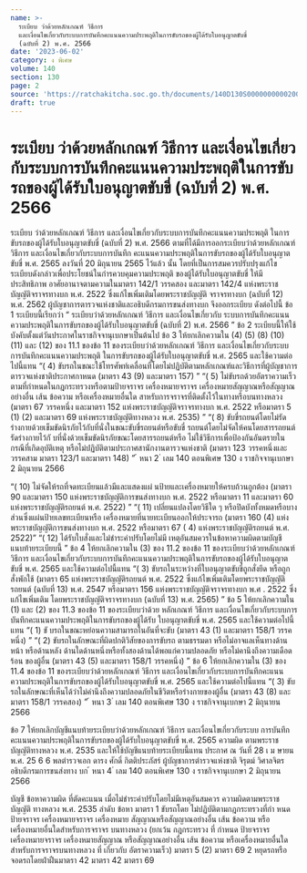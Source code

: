 ```yaml
---
name: >-
  ระเบียบ ว่าด้วยหลักเกณฑ์ วิธีการ
  และเงื่อนไขเกี่ยวกับระบบการบันทึกคะแนนความประพฤติในการขับรถของผู้ได้รับใบอนุญาตขับขี่
  (ฉบับที่ 2) พ.ศ. 2566
date: '2023-06-02'
category: ง พิเศษ
volume: 140
section: 130
page: 2
source: 'https://ratchakitcha.soc.go.th/documents/140D130S0000000000200.pdf'
draft: true
---
```


# ระเบียบ ว่าด้วยหลักเกณฑ์ วิธีการ และเงื่อนไขเกี่ยวกับระบบการบันทึกคะแนนความประพฤติในการขับรถของผู้ได้รับใบอนุญาตขับขี่ (ฉบับที่ 2) พ.ศ. 2566

ระเบียบ ว่าด้วยหลักเกณฑ์ วิธีการ และเงื่อนไขเกี่ยวกับระบบการบันทึกคะแนนความประพฤติ ในการขับรถของผู้ได้รับใบอนุญาตขับขี่ (ฉบับที่ 2) พ.ศ. 2566 ตามที่ได้มีการออกระเบียบว่าด้วยหลักเกณฑ์ วิธีการ และเงื่อนไขเกี่ยวกับระบบการบันทึก คะแนนความประพฤติในการขับรถของผู้ได้รับใบอนุญาตขับขี่ พ.ศ. 2565 ลงวันที่ 20 มิถุนายน 2565 ไว้แล้ว นั้น โดยที่เป็นการสมควรปรับปรุงแก้ไขระเบียบดังกล่าวเพื่อประโยชน์ในกำรควบคุมความประพฤติ ของผู้ได้รับใบอนุญาตขับขี่ ให้มีประสิทธิภาพ อาศัยอานาจตามความในมาตรา 142/1 วรรคสอง และมาตรา 142/4 แห่งพระราชบัญญัติจราจรทางบก พ.ศ. 2522 ซึ่งแก้ไขเพิ่มเติมโดยพระราชบัญญัติ จราจรทางบก (ฉบับที่ 12) พ.ศ. 2562 ผู้บัญชาการตารวจแห่งชาติและอธิบดีกรมการขนส่งทางบก จึงออกระเบียบ ดังต่อไปนี้ ข้อ 1 ระเบียบนี้เรียกว่า “ ระเบียบว่าด้วยหลักเกณฑ์ วิธีการ และเงื่อนไขเกี่ยวกับ ระบบการบันทึกคะแนนความประพฤติในการขับรถของผู้ได้รับใบอนุญาตขับขี่ (ฉบับที่ 2) พ.ศ. 2566 ” ข้อ 2 ระเบียบนี้ให้ใช้บังคับตั้งแต่วันประกาศในราชกิจจานุเบกษาเป็นต้นไป ข้อ 3 ให้ยกเลิกความใน (4) (5) (8) (10) (11) และ (12) ของ 11.1 ของข้อ 11 ของระเบียบว่าด้วยหลักเกณฑ์ วิธีการ และเงื่อนไขเกี่ยวกับระบบการบันทึกคะแนนความประพฤติ ในการขับรถของผู้ได้รับใบอนุญาตขับขี่ พ.ศ. 2565 และใช้ความต่อไปนี้แทน “( 4) ขับรถในขณะใช้โทรศัพท์เคลื่อนที่โดยไม่ปฏิบัติตามหลักเกณฑ์และวิธีการที่ผู้บัญชาการ ตารวจแห่งชาติประกาศกาหนด (มาตรา 43 (9) และมาตรา 157) ” “( 5) ไม่ขับรถด้วยอัตราความเร็วตามที่กำหนดในกฎกระทรวงหรือตามป้ายจราจร เครื่องหมายจราจร เครื่องหมายสัญญาณหรือสัญญาณอย่างอื่น เส้น ข้อความ หรือเครื่องหมายอื่นใด สาหรับการจราจรที่ติดตั้งไว้ในทางหรือบนทางหลวง (มาตรา 67 วรรคหนึ่ง และมาตรา 152 แห่งพระราชบัญญัติจราจรทางบก พ.ศ. 2522 หรือมาตรา 5 (1) (2) และมาตรา 69 แห่งพระราชบัญญัติทางหลวง พ.ศ. 2535) ” “( 8) ขับขี่รถยนต์โดยไม่รัดร่างกายด้วยเข็มขัดนิรภัยไว้กับที่นั่งในขณะขับขี่รถยนต์หรือขับขี่ รถยนต์โดยไม่จัดให้คนโดยสารรถยนต์รัดร่างกายไว้กั บที่นั่งด้วยเข็มขัดนิรภัยขณะโดยสารรถยนต์หรือ ไม่ใช้วิธีการเพื่อป้องกันอันตรายในกรณีที่เกิดอุบัติเหตุ หรือไม่ปฏิบัติตามประกาศสานักงานตารวจแห่งชาติ (มาตรา 123 วรรคหนึ่งและวรรคสาม มาตรา 123/1 และมาตรา 148) ” ้ หนา 2 ่ เลม 140 ตอนพิเศษ 130 ง ราชกิจจานุเบกษา 2 มิถุนายน 2566

“( 10) ไม่จัดให้รถที่จดทะเบียนแล้วมีและแสดงแผ่ นป้ายและเครื่องหมายให้ครบถ้วนถูกต้อง (มาตรา 90 และมาตรา 150 แห่งพระราชบัญญัติการขนส่งทางบก พ.ศ. 2522 หรือมาตรา 11 และมาตรา 60 แห่งพระราชบัญญัติรถยนต์ พ.ศ. 2522) ” “( 11) เปลี่ยนแปลงโดยวิธีใด ๆ หรือปิดบังทั้งหมดหรือบางส่วนซึ่งแผ่นป้ายเลขทะเบียนหรือ เครื่องหมายที่นายทะเบียนออกให้ประจารถ (มาตรา 160 (4) แห่งพระราชบัญญัติการขนส่งทางบก พ.ศ. 2522 หรือมาตรา 67 ( 4) แห่งพระราชบัญญัติรถยนต์ พ.ศ. 2522)” “( 12) ได้รับใบสั่งและไม่ชำระค่าปรับโดยไม่มี เหตุอันสมควรในข้อหาความผิดตามบัญชี แนบท้ายระเบียบนี้ ” ข้อ 4 ให้ยกเลิกความใน (3) ของ 11.2 ของข้อ 11 ของระเบียบว่าด้วยหลักเกณฑ์ วิธีการ และเงื่อนไขเกี่ยวกับระบบการบันทึกคะแนนความประพฤติในการขับรถของผู้ได้รับใบอนุญาตขับขี่ พ.ศ. 2565 และใช้ความต่อไปนี้แทน “( 3) ขับรถในระหว่างที่ใบอนุญาตขับขี่ถูกสั่งยึด หรือถูกสั่งพักใช้ (มาตรา 65 แห่งพระราชบัญญัติรถยนต์ พ.ศ. 2522 ซึ่งแก้ไขเพิ่มเติมโดยพระราชบัญญัติรถยนต์ (ฉบับที่ 13) พ.ศ. 2547 หรือมาตรา 156 แห่งพระราชบัญญัติจราจรทางบก พ.ศ . 2522 ซึ่งแก้ไขเพิ่มเติม โดยพระราชบัญญัติจราจรทางบก (ฉบับที่ 13) พ.ศ. 2565) ” ข้อ 5 ให้ยกเลิกความใน (1) และ (2) ของ 11.3 ของข้อ 11 ของระเบียบว่าด้วย หลักเกณฑ์ วิธีการ และเงื่อนไขเกี่ยวกับระบบการบันทึกคะแนนความประพฤติในการขับรถของผู้ได้รับ ใบอนุญาตขับขี่ พ.ศ. 2565 และใช้ความต่อไปนี้แทน “( 1) ขั บรถในขณะหย่อนความสามารถในอันที่จะขับ (มาตรา 43 (1) และมาตรา 158/1 วรรคหนึ่ง) ” “( 2) ขับรถในลักษณะที่ผิดปกติวิสัยของการขับรถ ตามธรรมดา หรือไม่อาจแลเห็นทางด้านหน้า หรือด้านหลัง ด้านใดด้านหนึ่งหรือทั้งสองด้านได้พอแก่ความปลอดภัย หรือไม่คานึงถึงความเดือดร้อน ของผู้อื่น (มาตรา 43 (5) และมาตรา 158/1 วรรคหนึ่ง) ” ข้อ 6 ให้ยกเลิกความใน (3) ของ 11.4 ของข้อ 11 ของระเบียบว่าด้วยหลักเกณฑ์ วิธีการ และเงื่อนไขเกี่ยวกับระบบการบันทึกคะแนนความประพฤติในการขับรถของผู้ได้รับใบอนุญาตขับขี่ พ.ศ. 2565 และใช้ความต่อไปนี้แทน “( 3) ขับรถในลักษณะที่เห็นได้ว่าไม่คำนึงถึงความปลอดภัยในชีวิตหรือร่างกายของผู้อื่น (มาตรา 43 (8) และมาตรา 158/1 วรรคสอง) ” ้ หนา 3 ่ เลม 140 ตอนพิเศษ 130 ง ราชกิจจานุเบกษา 2 มิถุนายน 2566

ข้อ 7 ให้ยกเลิกบัญชีแนบท้ายระเบียบว่าด้วยหลักเกณฑ์ วิธีการ และเงื่อนไขเกี่ยวกับระบบ การบันทึกคะแนนความประพฤติในการขับรถของผู้ได้รับใบอนุญาตขับขี่ พ.ศ. 2565 ความผิด ตามพระราชบัญญัติทางหลวง พ.ศ. 2535 และให้ใช้บัญชีแนบท้ายระเบียบนี้แทน ประกาศ ณ วันที่ 28 เ ม ษายน พ.ศ. 25 6 6 พลตำรวจเอก ดารง ศักดิ์ กิตติประภัสร์ ผู้บัญชาการตำรวจแห่งชาติ จิรุตม์ วิศาลจิตร อธิบดีกรมการขนส่งทาง บก ้ หนา 4 ่ เลม 140 ตอนพิเศษ 130 ง ราชกิจจานุเบกษา 2 มิถุนายน 2566

บัญชี ข้อหาความผิด ที่ตัดคะแนน เมื่อไม่ชำระค่าปรับโดยไม่มีเหตุอันสมควร ความผิดตามพระราชบัญญัติ ทางหลวง พ.ศ. 2535 ลำดับ ข้อหา มาตรา 1 ขับรถโดย ไม่ปฏิบัติตามกฎกระทรวงที่กำ หนด ป้ายจราจร เครื่องหมายจราจร เครื่องหมาย สัญญาณหรือสัญญาณอย่างอื่น เส้น ข้อความ หรือเครื่องหมายอื่นใดสำหรับการจราจร บนทางหลวง (ยกเว้น กฎกระทรวง ที่ กำหนด ป้ายจราจร เครื่องหมายจราจร เครื่องหมายสัญญาณ หรือสัญญาณอย่างอื่น เส้น ข้อความ หรือเครื่องหมายอื่นใดสำหรับการจราจรบนทางหลวง ที่ เกี่ยวกับ อัตราความเร็ว) มาตรา 5 (2) มาตรา 69 2 หยุดรถหรือ จอดรถโดยฝ่าฝืนมาตรา 42 มาตรา 42 มาตรา 69
